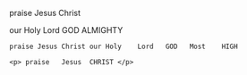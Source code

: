 praise  Jesus  Christ 
 
 our Holy Lord GOD    ALMIGHTY

    praise Jesus Christ our Holy    Lord   GOD   Most    HIGH

    <p> praise   Jesus  CHRIST </p>
